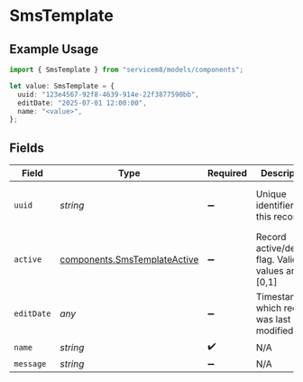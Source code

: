 # SmsTemplate

## Example Usage

```typescript
import { SmsTemplate } from "servicem8/models/components";

let value: SmsTemplate = {
  uuid: "123e4567-92f8-4639-914e-22f3877590bb",
  editDate: "2025-07-01 12:00:00",
  name: "<value>",
};
```

## Fields

| Field                                                                        | Type                                                                         | Required                                                                     | Description                                                                  | Example                                                                      |
| ---------------------------------------------------------------------------- | ---------------------------------------------------------------------------- | ---------------------------------------------------------------------------- | ---------------------------------------------------------------------------- | ---------------------------------------------------------------------------- |
| `uuid`                                                                       | *string*                                                                     | :heavy_minus_sign:                                                           | Unique identifier for this record                                            | 123e4567-92f8-4639-914e-22f3877590bb                                         |
| `active`                                                                     | [components.SmsTemplateActive](../../models/components/smstemplateactive.md) | :heavy_minus_sign:                                                           | Record active/deleted flag.  Valid values are [0,1]                          |                                                                              |
| `editDate`                                                                   | *any*                                                                        | :heavy_minus_sign:                                                           | Timestamp at which record was last modified                                  | 2025-07-01 12:00:00                                                          |
| `name`                                                                       | *string*                                                                     | :heavy_check_mark:                                                           | N/A                                                                          |                                                                              |
| `message`                                                                    | *string*                                                                     | :heavy_minus_sign:                                                           | N/A                                                                          |                                                                              |